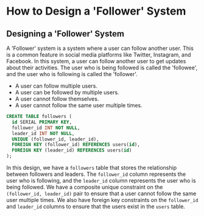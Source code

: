 # How to Design a 'Follower' System

## Designing a 'Follower' System

A 'Follower' system is a system where a user can follow another user. This is a common feature in social media platforms like Twitter, Instagram, and Facebook. In this system, a user can follow another user to get updates about their activities. The user who is being followed is called the 'followee', and the user who is following is called the 'follower'.

- A user can follow multiple users.
- A user can be followed by multiple users.
- A user cannot follow themselves.
- A user cannot follow the same user multiple times.

```sql
CREATE TABLE followers (
  id SERIAL PRIMARY KEY,
  follower_id INT NOT NULL,
  leader_id INT NOT NULL,
  UNIQUE (follower_id, leader_id),
  FOREIGN KEY (follower_id) REFERENCES users(id),
  FOREIGN KEY (leader_id) REFERENCES users(id)
);
```

In this design, we have a `followers` table that stores the relationship between followers and leaders. The `follower_id` column represents the user who is following, and the `leader_id` column represents the user who is being followed. We have a composite unique constraint on the `(follower_id, leader_id)` pair to ensure that a user cannot follow the same user multiple times. We also have foreign key constraints on the `follower_id` and `leader_id` columns to ensure that the users exist in the `users` table.
